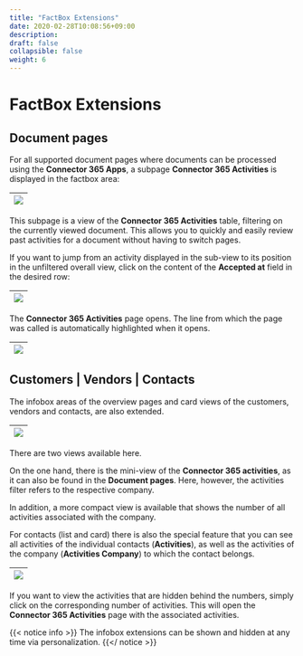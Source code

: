 ```yaml
---
title: "FactBox Extensions"
date: 2020-02-28T10:08:56+09:00
description: 
draft: false
collapsible: false
weight: 6
---
```


# FactBox Extensions

## Document pages

For all supported document pages where documents can be processed using the **Connector 365 Apps**,
a subpage **Connector 365 Activities** is displayed in the factbox area:

|![](images/apps/Base/info-box-en/doc-activities.png)|
|-|

This subpage is a view of the **Connector 365 Activities** table, filtering on the currently viewed document.
This allows you to quickly and easily review past activities for a document without having to switch pages.

If you want to jump from an activity displayed in the sub-view to its position in the unfiltered overall view, click on the content of the **Accepted at** field in the desired row:

|![](images/apps/Base/info-box-en/answered-at.png)|
|-|

The **Connector 365 Activities** page opens. The line from which the page was called is automatically highlighted when it opens.

|![](images/apps/Base/info-box-en/marked-position.png)|
|-|

## Customers | Vendors | Contacts

The infobox areas of the overview pages and card views of the customers, vendors and contacts, are also extended.

|![](images/apps/Base/info-box-en/customer.png)|
|-|

There are two views available here.

On the one hand, there is the mini-view of the **Connector 365 activities**, as it can also be found in the **Document pages**.
Here, however, the activities filter refers to the respective company.

In addition, a more compact view is available that shows the number of all activities associated with the company.

For contacts (list and card) there is also the special feature that you can see all activities of the individual contacts (**Activities**), as well as the 
activities of the company (**Activities Company**) to which the contact belongs.

|![](images/apps/Base/info-box-en/contact.png)|
|-|

If you want to view the activities that are hidden behind the numbers, simply click on the corresponding number of activities.
This will open the **Connector 365 Activities** page with the associated activities.

{{< notice info >}}
The infobox extensions can be shown and hidden at any time via personalization.
{{</ notice >}}